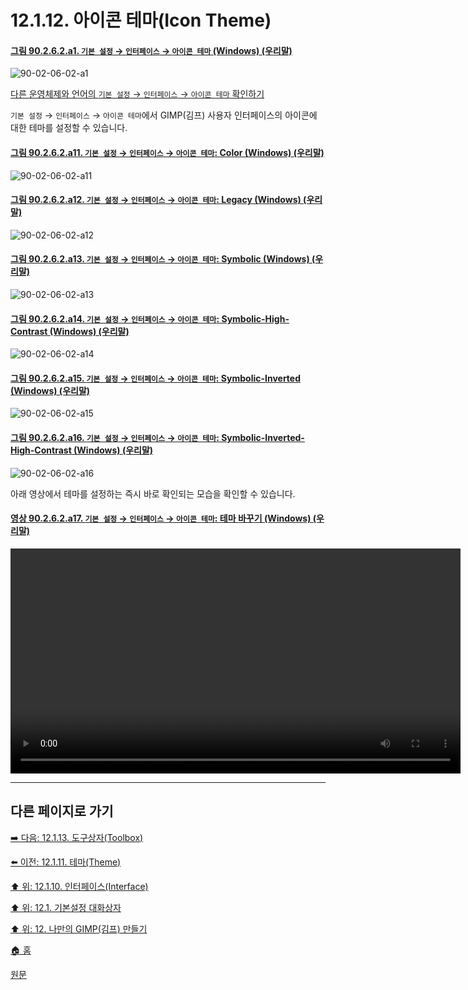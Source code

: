 # 12.1.12. 아이콘 테마(Icon Theme)

<a id="90-02-06-02-a1"></a>

#### [그림 90.2.6.2.a1. `기본 설정` → `인터페이스` → `아이콘 테마` (Windows) (우리말)](./90-02-06-02-icon-theme.md#90-02-06-02-a1)
![90-02-06-02-a1](https://github.com/wonder13662/gimp/assets/15767104/18f2c8f9-279e-4ffc-b061-2b0195e1db10)

[다른 운영체제와 언어의 `기본 설정` → `인터페이스` → `아이콘 테마` 확인하기](./90-02-06-02-icon-theme.md#90-02-06-02-a2)

`기본 설정` → `인터페이스` → `아이콘 테마`에서 GIMP(김프) 사용자 인터페이스의 아이콘에 대한 테마를 설정할 수 있습니다.

<a id="90-02-06-02-a11"></a>

#### [그림 90.2.6.2.a11. `기본 설정` → `인터페이스` → `아이콘 테마`: Color (Windows) (우리말)](./90-02-06-02-icon-theme.md#90-02-06-02-a11)
![90-02-06-02-a11](https://github.com/wonder13662/gimp/assets/15767104/8dcaf8f1-f63c-4e9e-b987-c77e3f005f38)

<a id="90-02-06-02-a12"></a>

#### [그림 90.2.6.2.a12. `기본 설정` → `인터페이스` → `아이콘 테마`: Legacy (Windows) (우리말)](./90-02-06-02-icon-theme.md#90-02-06-02-a12)
![90-02-06-02-a12](https://github.com/wonder13662/gimp/assets/15767104/975482af-4167-4967-96fc-170797dcb079)

<a id="90-02-06-02-a13"></a>

#### [그림 90.2.6.2.a13. `기본 설정` → `인터페이스` → `아이콘 테마`: Symbolic (Windows) (우리말)](./90-02-06-02-icon-theme.md#90-02-06-02-a13)
![90-02-06-02-a13](https://github.com/wonder13662/gimp/assets/15767104/84bb14ce-e879-462a-9862-d56522052bb3)

<a id="90-02-06-02-a14"></a>

#### [그림 90.2.6.2.a14. `기본 설정` → `인터페이스` → `아이콘 테마`: Symbolic-High-Contrast (Windows) (우리말)](./90-02-06-02-icon-theme.md#90-02-06-02-a14)
![90-02-06-02-a14](https://github.com/wonder13662/gimp/assets/15767104/99ea7d92-ad92-4824-bf45-005e34eeca1d)

<a id="90-02-06-02-a15"></a>

#### [그림 90.2.6.2.a15. `기본 설정` → `인터페이스` → `아이콘 테마`: Symbolic-Inverted (Windows) (우리말)](./90-02-06-02-icon-theme.md#90-02-06-02-a15)
![90-02-06-02-a15](https://github.com/wonder13662/gimp/assets/15767104/8b508605-454d-4fd0-98ef-1294534b04a7)

<a id="90-02-06-02-a16"></a>

#### [그림 90.2.6.2.a16. `기본 설정` → `인터페이스` → `아이콘 테마`: Symbolic-Inverted-High-Contrast (Windows) (우리말)](./90-02-06-02-icon-theme.md#90-02-06-02-a16)
![90-02-06-02-a16](https://github.com/wonder13662/gimp/assets/15767104/deae4765-bcd3-4f88-9e76-8cbb5d66583d)

아래 영상에서 테마를 설정하는 즉시 바로 확인되는 모습을 확인할 수 있습니다. 

<a id="90-02-06-02-a17"></a>

#### [영상 90.2.6.2.a17. `기본 설정` → `인터페이스` → `아이콘 테마`: 테마 바꾸기 (Windows) (우리말)](./90-02-06-02-icon-theme.md#90-02-06-02-a17)
<video controls="controls" width="720"  src="https://github.com/wonder13662/gimp/assets/15767104/7821d11c-ae8b-474c-acc8-eda94d559158"></video>

***

## 다른 페이지로 가기

[➡️ 다음: 12.1.13. 도구상자(Toolbox)](./12-01-13-toolbox.md)

[⬅️ 이전: 12.1.11. 테마(Theme)](./12-01-11-theme.md)

[⬆️ 위: 12.1.10. 인터페이스(Interface)](./12-01-10-00-interface.md)

[⬆️ 위: 12.1. 기본설정 대화상자](./12-01-00-preference-dialog.md)

[⬆️ 위: 12. 나만의 GIMP(김프) 만들기](./12-00-enrich-my-gimp.md)

[🏠 홈](./00-home.md)

[원문](https://docs.gimp.org/2.10/ko/gimp-pimping.html#gimp-prefs-icon-theme)
